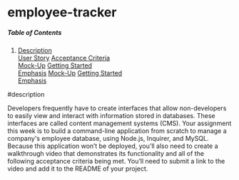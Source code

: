 # employee-tracker

##### Table of Contents  
1. [Description](#description)  
[User Story](#userStory)
[Acceptance Criteria](#acceptanceCriteria)  
[Mock-Up](#Mock-up)
[Getting Started](#gettingStarted)  
[Emphasis](#emphasis)
[Mock-Up](#Mock-up)
[Getting Started](#gettingStarted)  
[Emphasis](#emphasis)

#description

Developers frequently have to create interfaces that allow non-developers to easily view and interact with information stored in databases. These interfaces are called content management systems (CMS). Your assignment this week is to build a command-line application from scratch to manage a company's employee database, using Node.js, Inquirer, and MySQL.
Because this application won’t be deployed, you’ll also need to create a walkthrough video that demonstrates its functionality and all of the following acceptance criteria being met. You’ll need to submit a link to the video and add it to the README of your project.

